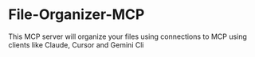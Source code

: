 # File-Organizer-MCP
This MCP server will organize your files using connections to MCP using clients like Claude, Cursor and Gemini Cli

